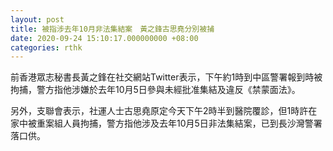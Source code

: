 ```yaml
---
layout: post
title: 被指涉去年10月非法集結案　黃之鋒古思堯分別被捕
date: 2020-09-24 15:10:17.000000000 +08:00
categories: rthk
---
```


前香港眾志秘書長黃之鋒在社交網站Twitter表示，下午約1時到中區警署報到時被拘捕，警方指他涉嫌於去年10月5日參與未經批准集結及違反《禁蒙面法》。

另外，支聯會表示，社運人士古思堯原定今天下午2時半到醫院覆診，但1時許在家中被重案組人員拘捕，警方指他涉及去年10月5日非法集結案，已到長沙灣警署落口供。

